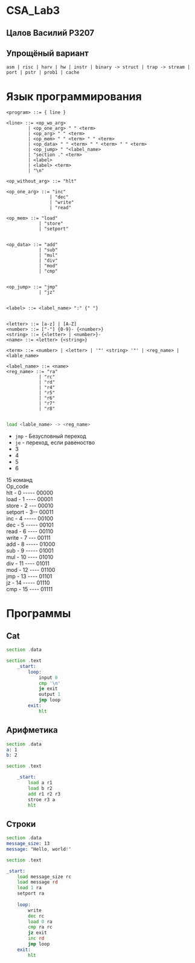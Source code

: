 <h1>CSA_Lab3</h1>
<h2>Цалов Василий P3207</h2>
<h2>Упрощёный вариант</h2>

``
asm | risc | harv | hw | instr | binary -> struct | trap -> stream | port | pstr | prob1 | cache
``

<h1>Язык программирования</h1>

```
<program> ::= { line }

<line> ::= <op_wo_arg> 
        | <op_one_arg> " " <term>
        | <op_arg> " " <term> 
        | <op_mem> " " <term> " " <term>
        | <op_data> " " <term> " " <term> " " <term>
        | <op_jump> " "<label_name> 
        | "section ." <term>
        | <label>
        | <label> <term>
        | "\n"

<op_without_arg> ::= "hlt"

<op_one_arg> ::= "inc"
                | "dec"
                | "write"
                | "read"
                   
<op_mem> ::= "load"
            | "store"
            | "setport"
            
            
<op_data> ::= "add"
            | "sub" 
            | "mul" 
            | "div"
            | "mod"
            | "cmp"
       
           
<op_jump> ::= "jmp" 
            | "jz"
 

<label> ::= <label_name> ":" {" "}


<letter> ::= [a-z] | [A-Z] 
<number> ::= ["-"] {0-9}- {<number>} 
<string> ::= {<letter> | <number>}-
<name> ::= <letter> {<string>}

<term> ::= <number> | <letter> | '"' <string> '"' | <reg_name> | <lable_name>

<label_name> ::= <name>
<reg_name> ::= "ra"
            | "rc"
            | "rd"
            | "r4"
            | "r5"
            | "r6"
            | "r7"
            | "r8"
```

```asm

load <lable_name> -> <reg_name>

```


- ``jmp`` - Безусловный переход
- ``je`` - переход, если равеноство
- 3
- 4
- 5
- 6


15 команд\
Op_code\
hlt - 0 ----- 00000\
load - 1 ---- 00001\
store - 2 --- 00010\
setport - 3-- 00011\
inc - 4 ----- 00100\
dec - 5 ----- 00101\
read - 6 ---- 00110\
write - 7 --- 00111\
add - 8 ----- 01000\
sub - 9 ----- 01001\
mul - 10 ---- 01010\
div - 11 ---- 01011\
mod - 12 ---- 01100\
jmp - 13 ---- 01101\
jz - 14 ----- 01110\
cmp - 15 ---- 01111


<h1>Программы</h1>

<h2>Cat</h2>

```asm
section .data

section .text
    _start:
        loop:
            input 0
            cmp '\n'
            je exit
            output 1
            jmp loop
        exit:
            hlt
```

<h2>Арифметика</h2>

```asm
section .data
a: 1
b: 2

section .text

    _start:
        load a r1
        load b r2
        add r1 r2 r3
        stroe r3 a
        hlt
```

<h2>Строки</h2>

```asm
section .data
message_size: 13
message: "Hello, world!"

section .text

_start:
    load message_size rc
    load message rd
    load 1 ra
    setport ra
    
    loop:
        write
        dec rc
        load 0 ra
        cmp ra rc
        jz exit
        inc rd
        jmp loop
    exit:
        hlt
```